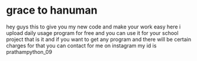 # grace to hanuman 
hey guys this to give you my new code and make your work easy here i upload daily usage program
for free and you can use it for your school project that is it and if you want to get any program
and  there will be certain charges for that you can  contact for me on instagram my id is prathampython_09
